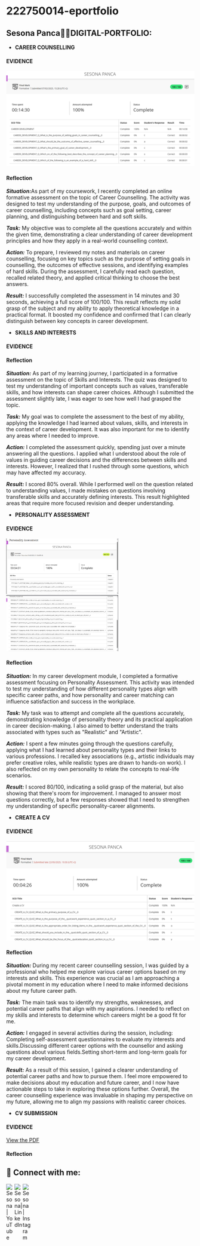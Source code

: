 # 222750014-eportfolio



<h2> Sesona Panca👨‍💻DIGITAL-PORTFOLIO:</h2>

- <b>CAREER COUNSELLING </b>

<h4>EVIDENCE</h4>

![Career Counselling Evidence](https://github.com/222750014/222750014-eportfolio/blob/main/Career%20Counselling.png?raw=true)


<h4>Reflection</h4>
<p><b><i>Situation:</b></i>As part of my coursework, I recently completed an online formative assessment on the topic of Career Counselling. The activity was designed to test my understanding of the purpose, goals, and outcomes of career counselling, including concepts such as goal setting, career planning, and distinguishing between hard and soft skills. </p>

<p><b><i>Task:</b></i>
My objective was to complete all the questions accurately and within the given time, demonstrating a clear understanding of career development principles and how they apply in a real-world counselling context. </p>
  
<p><b><i>Action:</b></i>
To prepare, I reviewed my notes and materials on career counselling, focusing on key topics such as the purpose of setting goals in counselling, the outcomes of effective sessions, and identifying examples of hard skills. During the assessment, I carefully read each question, recalled related theory, and applied critical thinking to choose the best answers.
<p><b><i>Result:</b></i>
I successfully completed the assessment in 14 minutes and 30 seconds, achieving a full score of 100/100. This result reflects my solid grasp of the subject and my ability to apply theoretical knowledge in a practical format. It boosted my confidence and confirmed that I can clearly distinguish between key concepts in career development.</p>
  
- <b>SKILLS AND INTERESTS </b>

<h4>EVIDENCE</h4>

<h4>Reflection</h4>
<p><b><i>Situation:</b></i>
As part of my learning journey, I participated in a formative assessment on the topic of Skills and Interests. The quiz was designed to test my understanding of important concepts such as values, transferable skills, and how interests can shape career choices. Although I submitted the assessment slightly late, I was eager to see how well I had grasped the topic. </p>
<p><b><i>Task:</b></i>
My goal was to complete the assessment to the best of my ability, applying the knowledge I had learned about values, skills, and interests in the context of career development. It was also important for me to identify any areas where I needed to improve. </p>
<p><b><i>Action:</b></i>
I completed the assessment quickly, spending just over a minute answering all the questions. I applied what I understood about the role of values in guiding career decisions and the differences between skills and interests. However, I realized that I rushed through some questions, which may have affected my accuracy.</p>
<p><b><i>Result:</b></i>
I scored 80% overall. While I performed well on the question related to understanding values, I made mistakes on questions involving transferable skills and accurately defining interests. This result highlighted areas that require more focused revision and deeper understanding.</p>

- <b>PERSONALITY ASSESSMENT   </b>

<h4>EVIDENCE</h4>
<p float="left">
   <img src="https://github.com/222750014/222750014-eportfolio/blob/main/Personality%20Assessment.png?raw=true" width="300"/>
  <img src="https://github.com/222750014/222750014-eportfolio/blob/main/Screenshot%202025-05-22%20193742.png?raw=true" width="300"/>

</p>
<h4>Reflection</h4>
<p><b><i>Situation:</b></i>
In my career development module, I completed a formative assessment focusing on Personality Assessment. This activity was intended to test my understanding of how different personality types align with specific career paths, and how personality and career matching can influence satisfaction and success in the workplace.</p>
<p><b><i>Task:</b></i>
My task was to attempt and complete all the questions accurately, demonstrating knowledge of personality theory and its practical application in career decision-making. I also aimed to better understand the traits associated with types such as "Realistic" and "Artistic".</p>
<p><b><i>Action:</b></i>
I spent a few minutes going through the questions carefully, applying what I had learned about personality types and their links to various professions. I recalled key associations (e.g., artistic individuals may prefer creative roles, while realistic types are drawn to hands-on work). I also reflected on my own personality to relate the concepts to real-life scenarios.</p>
<p><b><i>Result:</b></i>
I scored 80/100, indicating a solid grasp of the material, but also showing that there's room for improvement. I managed to answer most questions correctly, but a few responses showed that I need to strengthen my understanding of specific personality-career alignments.</p>
  
- <b>CREATE A CV </b>


 <h4>EVIDENCE</h4>
 
![Create a CV Evidence](https://github.com/222750014/222750014-eportfolio/blob/main/Create%20a%20CV.png?raw=true)

 <h4>Reflection</h4>
<p><b><i>Situation:</b></i>
During my recent career counselling session, I was guided by a professional who helped me explore various career options based on my interests and skills. This experience was crucial as I am approaching a pivotal moment in my education where I need to make informed decisions about my future career path.</p>
<p><b><i>Task:</b></i>
The main task was to identify my strengths, weaknesses, and potential career paths that align with my aspirations. I needed to reflect on my skills and interests to determine which careers might be a good fit for me.</p>
<p><b><i>Action:</b></i>
I engaged in several activities during the session, including:
Completing self-assessment questionnaires to evaluate my interests and skills.Discussing different career options with the counsellor and asking questions about various fields.Setting short-term and long-term goals for my career development.</p>
<p><b><i>Result:</b></i>
As a result of this session, I gained a clearer understanding of potential career paths and how to pursue them. I feel more empowered to make decisions about my education and future career, and I now have actionable steps to take in exploring these options further.
Overall, the career counselling experience was invaluable in shaping my perspective on my future, allowing me to align my passions with realistic career choices.</p>

- <b>CV SUBMISSION  </b>


 <h4>EVIDENCE</h4>
 
[View the PDF](https://github.com/222750014/222750014-eportfolio/raw/main/Sesona%2BPanca%2BDocuments%2B(1)(1).pdf)


  <h4>Reflection</h4>





<h2> 🤳 Connect with me:</h2>

[<img align="left" alt="Sesona | YouTube" width="22px" src="https://cdn.jsdelivr.net/npm/simple-icons@v3/icons/youtube.svg" />][youtube]
[<img align="left" alt="Sesona| LinkedIn" width="22px" src="https://cdn.jsdelivr.net/npm/simple-icons@v3/icons/linkedin.svg" />][linkedin]
[<img align="left" alt="Sesona | Instagram" width="22px" src="https://cdn.jsdelivr.net/npm/simple-icons@v3/icons/instagram.svg" />][instagram]


[youtube]: https://www.youtube.com/@sonasiphosihle4424
[instagram]: https://www.instagram.com/sona_siphosihle/
[linkedin]: https://linkedin.com/in/222750014

<!--
**222750014/222750014-eportfolio** is a ✨ _special_ ✨ repository because its `README.md` (this file) appears on your GitHub profile.

Here are some ideas to get you started:

- 🔭 I’m currently working on ...
- 🌱 I’m currently learning ...
- 👯 I’m looking to collaborate on ...
- 🤔 I’m looking for help with ...
- 💬 Ask me about ...
- 📫 How to reach me: ...
- 😄 Pronouns: ...
- ⚡ Fun fact: ...
-->
